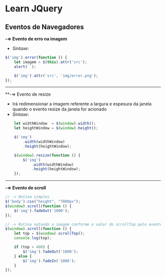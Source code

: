# Learn JQuery


## Eventos de Navegadores

**-=> Evento de erro na imagem**
- _Sintaxe_:
```js
$('img').error(function () {
	let imagem = $(this).attr('src');
	alert(``);

	$('img').attr('src', 'img/error.png');
});
```

<hr>

**-=> Evento de resize 
- Irá redimensionar a imagem referente a largura e espesura da janela quando o evento resize da janela for acionado
- _Sintaxe_:
```js
	let widthWindow  = $(window).width();
	let heightWindow = $(window).height();

	$('img')
		.width(widthWindow)
		.height(heightWindow);

	$(window).resize(function () {
		$('img')
			.width(widthWindow)
			.height(heightWindow);
	});
```

<hr>

**-=> Evento de scroll**
```js
// -> Rotina simples	
$('body').css("height", "7000px");
$(window).scroll(function () {
	$('img').fadeOut('1000');
});	

// -> Rotina setando a imagem conforme o valor do scrollTop pelo evento de scroll
$(window).scroll(function () {
	let top = $(window).scrollTop();
	console.log(top);

	if (top > 400) {
		$('img').fadeOut('1000');
	} else {
		$('img').fadeIn('1000');
	}
});
```